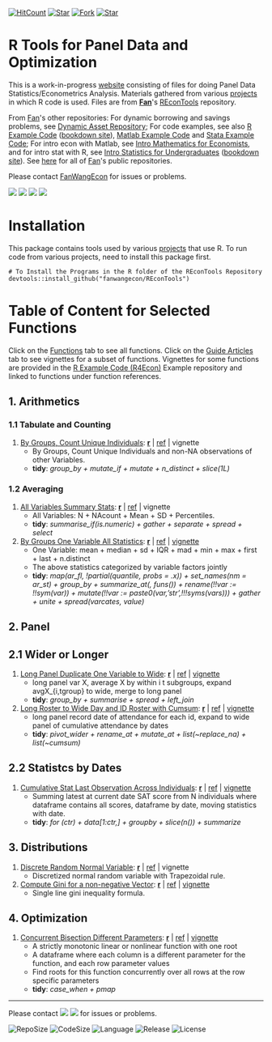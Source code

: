 [![HitCount](http://hits.dwyl.io/fanwangecon/REconTools.svg)](https://github.com/FanWangEcon/REconTools)  [![Star](https://img.shields.io/github/stars/fanwangecon/REconTools?style=social)](https://github.com/FanWangEcon/REconTools/stargazers) [![Fork](https://img.shields.io/github/forks/fanwangecon/REconTools?style=social)](https://github.com/FanWangEcon/REconTools/network/members) [![Star](https://img.shields.io/github/watchers/fanwangecon/REconTools?style=social)](https://github.com/FanWangEcon/REconTools/watchers)

# R Tools for Panel Data and Optimization

This is a work-in-progress [website](https://fanwangecon.github.io/REconTools/) consisting of files for doing Panel Data Statistics/Econometrics Analysis. Materials gathered from various [projects](https://fanwangecon.github.io/research) in which R code is used. Files are from [**Fan**](https://fanwangecon.github.io/)'s [REconTools](https://github.com/FanWangEcon/REconTools) repository.

From [Fan](https://fanwangecon.github.io/)'s other repositories: For dynamic borrowing and savings problems, see [Dynamic Asset Repository](https://fanwangecon.github.io/CodeDynaAsset/); For code examples, see also [R Example Code](https://fanwangecon.github.io/R4Econ/) ([bookdown site](https://fanwangecon.github.io/R4Econ/bookdown)), [Matlab Example Code](https://fanwangecon.github.io/M4Econ/) and [Stata Example Code](https://fanwangecon.github.io/Stata4Econ/); For intro econ with Matlab, see [Intro Mathematics for Economists](https://fanwangecon.github.io/Math4Econ/), and for intro stat with R, see [Intro Statistics for Undergraduates](https://fanwangecon.github.io/Stat4Econ/) ([bookdown site](https://fanwangecon.github.io/Stat4Econ/bookdown)). See [here](https://github.com/FanWangEcon) for all of [Fan](https://fanwangecon.github.io/)'s public repositories.

Please contact [FanWangEcon](https://fanwangecon.github.io/) for issues or problems.

[![](https://img.shields.io/github/last-commit/fanwangecon/REconTools)](https://github.com/FanWangEcon/REconTools/commits/master) [![](https://img.shields.io/github/commit-activity/m/fanwangecon/REconTools)](https://github.com/FanWangEcon/REconTools/graphs/commit-activity) [![](https://img.shields.io/github/issues/fanwangecon/REconTools)](https://github.com/FanWangEcon/REconTools/issues) [![](https://img.shields.io/github/issues-pr/fanwangecon/REconTools)](https://github.com/FanWangEcon/REconTools/pulls)

# Installation

This package contains tools used by various [projects](https://fanwangecon.github.io/research) that use R. To run code from various projects, need to install this package first.

```
# To Install the Programs in the R folder of the REconTools Repository
devtools::install_github("fanwangecon/REconTools")
```

# Table of Content for Selected Functions

Click on the [Functions](https://fanwangecon.github.io/REconTools/reference/index.html) tab to see all functions. Click on the [Guide Articles](https://fanwangecon.github.io/REconTools/articles/index.html) tab to see vignettes for a subset of functions. Vignettes for some functions are provided in the [R Example Code (R4Econ)](https://fanwangecon.github.io/R4Econ/) Example repository and linked to functions under function references. 

## 1. Arithmetics

### 1.1 Tabulate and Counting

1. [By Groups, Count Unique Individuals](https://fanwangecon.github.io/REconTools/reference/ff_summ_count_unique_by_groups.html): [**r**](https://github.com/FanWangEcon/REconTools/blob/master/R/ff_summ_count.R) | [ref](https://fanwangecon.github.io/REconTools/reference/ff_summ_count_unique_by_groups.html) | vignette
    + By Groups, Count Unique Individuals and non-NA observations of other Variables.
    + **tidy**: *group_by + mutate_if + mutate + n_distinct + slice(1L)*

### 1.2 Averaging

1. [All Variables Summary Stats](https://fanwangecon.github.io/REconTools/reference/ff_summ_percentiles.html): [**r**](https://github.com/FanWangEcon/REconTools/blob/master/R/ff_summ_percentiles.R) | [ref](https://fanwangecon.github.io/REconTools/reference/ff_summ_percentiles.html) | vignette
    + All Variables: N + NAcount + Mean + SD + Percentiles.
    + **tidy**: *summarise_if(is.numeric) + gather + separate + spread  + select*
2. [By Groups One Variable All Statistics](https://fanwangecon.github.io/REconTools/reference/ff_summ_bygroup.html): [**r**](https://github.com/FanWangEcon/REconTools/blob/master/R/ff_summ_bygroup.R) | [ref](https://fanwangecon.github.io/REconTools/reference/ff_summ_bygroup.html) | [vignette](https://fanwangecon.github.io/REconTools/articles/fv_summ_bygroup.html)
    + One Variable: mean + median + sd + IQR + mad + min + max + first + last + n.distinct
    + The above statistics categorized by variable factors jointly
    + **tidy**: *map(ar_fl, !partial(quantile, probs = .x)) + set_names(nm = ar_st) + group_by + summarize_at(, funs()) + rename(!!var := !!sym(var)) + mutate(!!var := paste0(var,’str’,!!!syms(vars))) + gather + unite + spread(varcates, value)*

## 2. Panel

## 2.1 Wider or Longer

1. [Long Panel Duplicate One Variable to Wide](https://fanwangecon.github.io/REconTools/reference/ff_panel_expand_longandwide.html): [**r**](https://github.com/FanWangEcon/REconTools/blob/master/R/ff_panel_expand.R) | [ref](https://fanwangecon.github.io/REconTools/reference/ff_panel_expand_longandwide.html) | [vignette](https://fanwangecon.github.io/REconTools/articles/fv_panel_expand_longandwide.html)
    + long panel var X, average X by within i t subgroups, expand avgX_{i,tgroup} to wide, merge to long panel
    + **tidy**: *group_by + summarise + spread + left_join*
2. [Long Roster to Wide Day and ID Roster with Cumsum](https://fanwangecon.github.io/REconTools/reference/ff_panel_expand_longrosterwide.html): [**r**](https://github.com/FanWangEcon/REconTools/blob/master/R/ff_panel_expand.R) | [ref](https://fanwangecon.github.io/REconTools/reference/ff_panel_expand_longrosterwide.html) | [vignette](https://fanwangecon.github.io/R4Econ/panel/widelong/fs_pivotwider.html)
    + long panel record date of attendance for each id, expand to wide panel of cumulative attendance by dates
    + **tidy**: *pivot_wider + rename_at + mutate_at + list(~replace_na) + list(~cumsum)*


## 2.2 Statistcs by Dates

1. [Cumulative Stat Last Observation Across Individuals](https://fanwangecon.github.io/REconTools/reference/ff_panel_cumsum_grouplast.html): [**r**](https://github.com/FanWangEcon/REconTools/blob/master/R/ff_panel_cumsum.R) | [ref](https://fanwangecon.github.io/REconTools/reference/ff_panel_cumsum_grouplast.html) | [vignette](https://fanwangecon.github.io/REconTools/articles/fv_panel_cumsum_grouplast.html)
    + Summing latest at current date SAT score from N individuals where dataframe contains all scores, dataframe by date, moving statistics with date.
    + **tidy**: *for (ctr) + data[1:ctr,] + groupby + slice(n()) + summarize*

## 3. Distributions

1. [Discrete Random Normal Variable](https://fanwangecon.github.io/REconTools/reference/ff_dist_integrate_normal.html): [**r**](https://github.com/FanWangEcon/REconTools/blob/master/R/ff_dist_integrate.R) | [ref](https://fanwangecon.github.io/REconTools/reference/ff_dist_integrate_normal.html) | vignette
    + Discretized normal random variable with Trapezoidal rule.
2. [Compute Gini for a non-negative Vector](https://fanwangecon.github.io/REconTools/reference/ff_dist_gini_vector_pos.html): [**r**](https://github.com/FanWangEcon/REconTools/blob/master/R/ff_dist_gini.R) | [ref](https://fanwangecon.github.io/REconTools/reference/ff_dist_gini_vector_pos.html) | [vignette](https://fanwangecon.github.io/REconTools/articles/fv_dist_gini_vector_pos.html)
    + Single line gini inequality formula.

## 4. Optimization

1. [Concurrent Bisection Different Parameters](https://fanwangecon.github.io/REconTools/reference/ff_opti_bisect_pmap_multi.html): [**r**](https://github.com/FanWangEcon/REconTools/blob/master/R/ff_opti_bisect.R) | [ref](https://fanwangecon.github.io/REconTools/reference/ff_opti_bisect_pmap_multi.html) | [vignette](https://fanwangecon.github.io/REconTools/articles/fv_opti_bisect_pmap_multi.html)
    + A strictly monotonic linear or nonlinear function with one root
    + A dataframe where each column is a different parameter for the function, and each row parameter values
    + Find roots for this function concurrently over all rows at the row specific parameters
    + **tidy**: *case_when + pmap*

----
Please contact [![](https://img.shields.io/github/followers/fanwangecon?label=FanWangEcon&style=social)](https://github.com/FanWangEcon) [![](https://img.shields.io/twitter/follow/fanwangecon?label=%20&style=social)](https://twitter.com/fanwangecon) for issues or problems.

![RepoSize](https://img.shields.io/github/repo-size/fanwangecon/REconTools)
![CodeSize](https://img.shields.io/github/languages/code-size/fanwangecon/REconTools)
![Language](https://img.shields.io/github/languages/top/fanwangecon/REconTools)
![Release](https://img.shields.io/github/downloads/fanwangecon/REconTools/total)
![License](https://img.shields.io/github/license/fanwangecon/REconTools)
